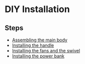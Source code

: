 # DIY Installation

## Steps

- [Assembling the main body](./assembling-main-body.md)
- [Installing the handle](./installing-the-handle.md)
- [Installing the fans and the swivel](./installing-fans-and-swivel.md)
- [Installing the power bank](./installing-power-bank.md)
